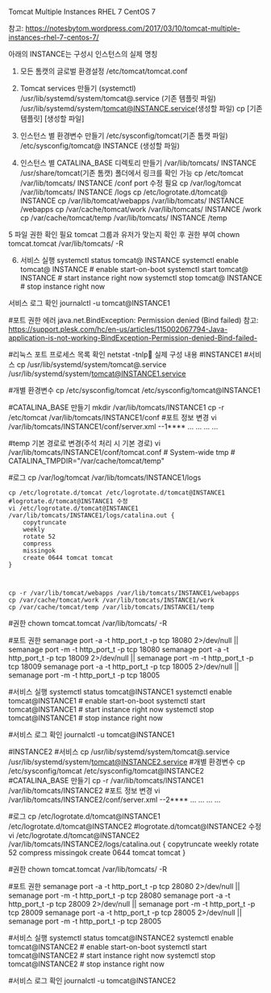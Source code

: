 Tomcat Multiple Instances RHEL 7 CentOS 7

참고: https://notesbytom.wordpress.com/2017/03/10/tomcat-multiple-instances-rhel-7-centos-7/

아래의 INSTANCE는 구성시 인스턴스의 실제 명칭

1.  모든 톰캣의 글로벌 환경설정
/etc/tomcat/tomcat.conf

2. Tomcat services 만들기 (systemctl)
/usr/lib/systemd/system/tomcat@.service (기존 템플릿 파일)
/usr/lib/systemd/system/tomcat@INSTANCE.service(생성할 파일)
cp [기존 템플릿] [생성할 파일]

3. 인스턴스 별 환경변수 만들기
/etc/sysconfig/tomcat(기존 톰캣 파일)
/etc/sysconfig/tomcat@ INSTANCE (생성할 파일)

4. 인스턴스 별 CATALINA_BASE 디렉토리 만들기
/var/lib/tomcats/ INSTANCE
/usr/share/tomcat(기존 톰캣) 폴더에서 링크를 확인 가능
	cp /etc/tomcat  /var/lib/tomcats/ INSTANCE /conf 
port 수정 필요
	cp /var/log/tomcat /var/lib/tomcats/ INSTANCE /logs 
	cp /etc/logrotate.d/tomcat@ INSTANCE
	cp /var/lib/tomcat/webapps /var/lib/tomcats/ INSTANCE /webapps 
	cp /var/cache/tomcat/work /var/lib/tomcats/ INSTANCE /work 
	cp /var/cache/tomcat/temp /var/lib/tomcats/ INSTANCE /temp 

5 파일 권한 확인 필요
tomcat 그룹과 유저가 맞는지 확인 후 권한 부여
	chown tomcat.tomcat /var/lib/tomcats/ -R

6. 서비스 실행
	systemctl status tomcat@ INSTANCE
	systemctl enable tomcat@ INSTANCE # enable start-on-boot
	systemctl start tomcat@ INSTANCE # start instance right now
	systemctl stop tomcat@ INSTANCE # stop instance right now

서비스 로그 확인
journalctl -u tomcat@INSTANCE1

#포트 권한 에러
java.net.BindException: Permission denied (Bind failed) 
참고: https://support.plesk.com/hc/en-us/articles/115002067794-Java-application-is-not-working-BindException-Permission-denied-Bind-failed-


#리눅스 포트 프로세스 목록 확인
	netstat -tnlp
실제 구성 내용
#INSTANCE1
#서비스
	cp /usr/lib/systemd/system/tomcat@.service /usr/lib/systemd/system/tomcat@INSTANCE1.service

#개별 환경변수
	cp /etc/sysconfig/tomcat /etc/sysconfig/tomcat@INSTANCE1

#CATALINA_BASE 만들기
	mkdir /var/lib/tomcats/INSTANCE1
	cp -r /etc/tomcat  /var/lib/tomcats/INSTANCE1/conf
#포트 정보 변경
	vi /var/lib/tomcats/INSTANCE1/conf/server.xml --1****
		...
		<Server port="18005" shutdown="SHUTDOWN">
		...
		<Connector port="18080" protocol="HTTP/1.1"
			   connectionTimeout="20000"
			   redirectPort="18443" />
		...
		<Connector port="18009" protocol="AJP/1.3" redirectPort="18443" />
	...

#temp 기본 경로로 변경(주석 처리 시 기본 경로)
	vi /var/lib/tomcats/INSTANCE1/conf/tomcat.conf
	# System-wide tmp
	# CATALINA_TMPDIR="/var/cache/tomcat/temp"

#로그
	cp /var/log/tomcat /var/lib/tomcats/INSTANCE1/logs 

	cp /etc/logrotate.d/tomcat /etc/logrotate.d/tomcat@INSTANCE1
	#logrotate.d/tomcat@INSTANCE1 수정
	vi /etc/logrotate.d/tomcat@INSTANCE1
	/var/lib/tomcats/INSTANCE1/logs/catalina.out {
	    copytruncate
	    weekly
	    rotate 52
	    compress
	    missingok
	    create 0644 tomcat tomcat
	}



	cp -r /var/lib/tomcat/webapps /var/lib/tomcats/INSTANCE1/webapps
	cp /var/cache/tomcat/work /var/lib/tomcats/INSTANCE1/work
	cp /var/cache/tomcat/temp /var/lib/tomcats/INSTANCE1/temp

#권한
	chown tomcat.tomcat /var/lib/tomcats/ -R

#포트 권한
	semanage port -a -t http_port_t -p tcp 18080 2>/dev/null || semanage port -m -t http_port_t -p tcp 18080
	semanage port -a -t http_port_t -p tcp 18009 2>/dev/null || semanage port -m -t http_port_t -p tcp 18009
	semanage port -a -t http_port_t -p tcp 18005 2>/dev/null || semanage port -m -t http_port_t -p tcp 18005

#서비스 실행
	systemctl status tomcat@INSTANCE1
	systemctl enable tomcat@INSTANCE1 # enable start-on-boot
	systemctl start tomcat@INSTANCE1 # start instance right now
	systemctl stop tomcat@INSTANCE1 # stop instance right now

#서비스 로그 확인
	journalctl -u tomcat@INSTANCE1


#INSTANCE2
#서비스
	cp /usr/lib/systemd/system/tomcat@.service /usr/lib/systemd/system/tomcat@INSTANCE2.service
#개별 환경변수
	cp /etc/sysconfig/tomcat /etc/sysconfig/tomcat@INSTANCE2
#CATALINA_BASE 만들기
	cp -r /var/lib/tomcats/INSTANCE1 /var/lib/tomcats/INSTANCE2
#포트 정보 변경
	vi /var/lib/tomcats/INSTANCE2/conf/server.xml --2****
		...
		<Server port="28005" shutdown="SHUTDOWN">
		...
		<Connector port="28080" protocol="HTTP/1.1"
			   connectionTimeout="20000"
			   redirectPort="28443" />
		...
		<Connector port="28009" protocol="AJP/1.3" redirectPort="28443" />
		...



		
#로그
	cp /etc/logrotate.d/tomcat@INSTANCE1 /etc/logrotate.d/tomcat@INSTANCE2
	#logrotate.d/tomcat@INSTANCE2 수정
	vi /etc/logrotate.d/tomcat@INSTANCE2
	/var/lib/tomcats/INSTANCE2/logs/catalina.out {
	    copytruncate
	    weekly
	    rotate 52
	    compress
	    missingok
	    create 0644 tomcat tomcat
	}

#권한
	chown tomcat.tomcat /var/lib/tomcats/ -R

#포트 권한
	semanage port -a -t http_port_t -p tcp 28080 2>/dev/null || semanage port -m -t http_port_t -p tcp 28080
	semanage port -a -t http_port_t -p tcp 28009 2>/dev/null || semanage port -m -t http_port_t -p tcp 28009
	semanage port -a -t http_port_t -p tcp 28005 2>/dev/null || semanage port -m -t http_port_t -p tcp 28005

#서비스 실행
	systemctl status tomcat@INSTANCE2
	systemctl enable tomcat@INSTANCE2 # enable start-on-boot
	systemctl start tomcat@INSTANCE2 # start instance right now
	systemctl stop tomcat@INSTANCE2 # stop instance right now

#서비스 로그 확인
	journalctl -u tomcat@INSTANCE2

